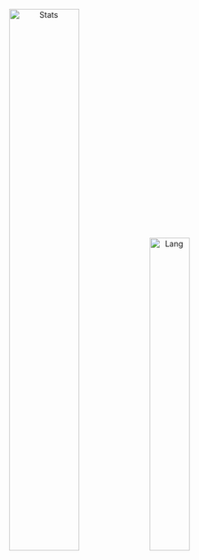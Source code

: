 <p align="center">
  <img alt="Stats" src="https://github-readme-stats.vercel.app/api?username=saffronjam&count_private=true&hide=stars,issues&show_icons=true&theme=nord"/ width = 50%>
  <img alt="Lang" src="https://github-readme-stats.vercel.app/api/top-langs/?username=saffronjam&layout=compact&hide=glsl,CMake&theme=nord"/ width = 38%>
</p>
